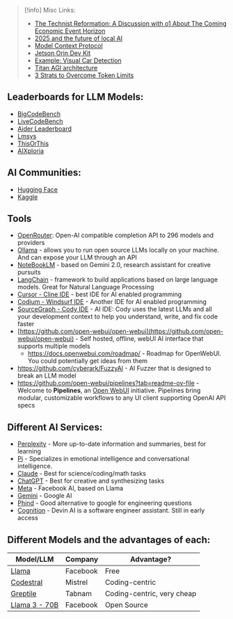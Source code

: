 >[!info] Misc Links:
> - [The Technist Reformation: A Discussion with o1 About The Coming Economic Event Horizon](https://www.lesswrong.com/posts/6x9aKkjfoztcNYchs/the-technist-reformation-a-discussion-with-o1-about-the)
> - [2025 and the future of local AI](https://www.reddit.com/r/LocalLLaMA/comments/1i1eyl5/2025_and_the_future_of_local_ai/)
> - [Model Context Protocol](https://modelcontextprotocol.io/introduction)
> - [Jetson Orin Dev Kit](https://www.nvidia.com/en-us/autonomous-machines/embedded-systems/jetson-orin/nano-super-developer-kit/)
>  - [Example: Visual Car Detection](https://www.youtube.com/watch?v=QHBr8hekCzg)
> - [Titan AGI architecture](https://arxiv.org/abs/2501.00663)
> - [3 Strats to Overcome Token Limits](https://www.bretcameron.com/blog/three-strategies-to-overcome-open-ai-token-limits)
## Leaderboards for LLM Models:
- [BigCodeBench](https://bigcode-bench.github.io/)
- [LiveCodeBench](https://livecodebench.github.io/leaderboard.html)
- [Aider Leaderboard](https://aider.chat/docs/leaderboards/)
- [Lmsys](https://chat.lmsys.org/)
- [ThisOrThis](https://thisorthis.ai/)
- [AIXploria](https://www.aixploria.com/en/ultimate-list-ai/) 

## AI Communities:
- [Hugging Face](https://huggingface.co/)
- [Kaggle](https://www.kaggle.com/)

## Tools
- [OpenRouter](https://openrouter.ai/docs/quick-start): Open-AI compatible completion API to 296 models and providers
- [Ollama](https://ollama.com/) - allows you to run open source LLMs locally on your machine. And can expose your LLM through an API
- [NoteBookLM](https://notebooklm.google/) - based on Gemini  2.0, research assistant for creative pursuits 
- [LangChain](https://www.langchain.com/) - framework to build applications based on large language models. Great for Natural Language Processing
- [Cursor - Cline IDE](https://www.cursor.com/) - best IDE for AI enabled programming 
- [Codium - Windsurf IDE](https://codeium.com/blog/windsurf-wave-2) - Another IDE for AI enabled programming
- [SourceGraph - Cody IDE](https://sourcegraph.com/cody) - AI IDE: Cody uses the latest LLMs and all your development context to help you understand, write, and fix code faster
- [https://github.com/open-webui/open-webui](https://github.com/open-webui/open-webui) - Self hosted, offline, webUI AI interface that supports multiple models
	- https://docs.openwebui.com/roadmap/ - Roadmap for OpenWebUI. You could potentially get ideas from them
- https://github.com/cyberark/FuzzyAI - AI Fuzzer that is designed to break an LLM model
- https://github.com/open-webui/pipelines?tab=readme-ov-file - Welcome to **Pipelines**, an [Open WebUI](https://github.com/open-webui) initiative. Pipelines bring modular, customizable workflows to any UI client supporting OpenAI API specs

## Different AI Services:
- [Perplexity](https://www.perplexity.ai/) - More up-to-date information and summaries, best for learning
- [Pi](https://pi.ai/talk) - Specializes in emotional intelligence and conversational intelligence. 
- [Claude](https://claude.ai/new) - Best for science/coding/math tasks
- [ChatGPT](https://chatgpt.com/?model=auto) - Best for creative and synthesizing tasks
- [Meta](https://www.meta.ai/) - Facebook AI, based on Llama
- [Gemini](https://gemini.google.com/app) - Google AI
- [Phind](https://www.phind.com/search?home=true) - Good alternative to google for engineering questions
- [Cognition](https://www.cognition.ai/get-started) - Devin AI is a software engineer assistant. Still in early access

## Different Models and the advantages of each: 

| Model/LLM                                                                                                              | Company  | Advantage?                 |
| ---------------------------------------------------------------------------------------------------------------------- | -------- | -------------------------- |
| [Llama](https://www.meta.ai/?utm_source=llama_meta_site&utm_medium=web&utm_content=Llama_nav&utm_campaign=July_moment) | Facebook | Free                       |
| [Codestral](https://mistral.ai/news/codestral/)                                                                        | Mistrel  | Coding-centric             |
| [Greptile](https://www.greptile.com/)                                                                                  | Tabnam   | Coding-centric, very cheap |
| [Llama 3 - 70B](https://huggingface.co/meta-llama/Meta-Llama-3-70B-Instruct)                                           | Facebook | Open Source                |
